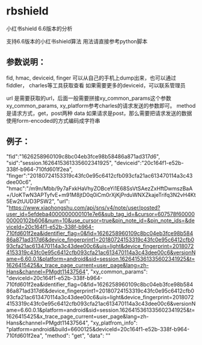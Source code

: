 # rbshield
小红书shield 6.6版本的分析

支持6.6版本的小红书shield算法
用法请直接参考python脚本

## 参数说明：

fid, hmac, deviceid, finger 可以从自己的手机上dump出来，也可以通过fiddler， charles等工具获取查看
如果需要更多的deviceid，可以联系管理员

url 是需要获取的url，后面一般需要拼接xy_common_params这个参数
xy_common_params, xy_platform参考charles的请求发送的参数即可。
method 是请求方式，get，post两种
data 如果请求是post，那么需要把请求发送的数据使用form-encoded的方式编码成字符串

## 例子：

  "fid":"1626258960109c8bc04eb3fce98b58486a871ad317d6",
  "sid":"session.1626415361335602341925",
  "deviceid":"20c164f1-e52b-338f-b964-710fd601f2ea",
  "finger":"20180724153319c43fc0e95c6412cfb093cfa21ac613470114a3c43dee00c6",
  "hmac":"/m9n/Mbb/9y7aFxkHaVhyZOBceYi1E68SsVtSAezZxHftDwmszBaA+/UoKTwN3APTyfvE+m91M8jtD0q0iCm0rXjKjPrduWNXZkajeTrifq3N2vH4Kt5Ew2tUUD3PSW2",
  "url": "https://www.xiaohongshu.com/api/sns/v4/note/user/posted?user_id=5efdeba4000000000101e7e6&sub_tag_id=&cursor=607578f6000000000102b606&num=10&use_cursor=true&pin_note_id=&pin_note_ids=&deviceId=20c164f1-e52b-338f-b964-710fd601f2ea&identifier_flag=0&fid=1626258960109c8bc04eb3fce98b58486a871ad317d6&device_fingerprint1=20180724153319c43fc0e95c6412cfb093cfa21ac613470114a3c43dee00c6&uis=light&device_fingerprint=20180724153319c43fc0e95c6412cfb093cfa21ac613470114a3c43dee00c6&versionName=6.60.0.1&platform=android&sid=session.1626415361335602341925&t=1626415425&x_trace_page_current=user_page&lang=zh-Hans&channel=PMgdt11437564",
  "xy_common_params": "deviceId=20c164f1-e52b-338f-b964-710fd601f2ea&identifier_flag=0&fid=1626258960109c8bc04eb3fce98b58486a871ad317d6&device_fingerprint1=20180724153319c43fc0e95c6412cfb093cfa21ac613470114a3c43dee00c6&uis=light&device_fingerprint=20180724153319c43fc0e95c6412cfb093cfa21ac613470114a3c43dee00c6&versionName=6.60.0.1&platform=android&sid=session.1626415361335602341925&t=1626415425&x_trace_page_current=user_page&lang=zh-Hans&channel=PMgdt11437564",
  "xy_platfrom_info": "platform=android&build=6600125&deviceId=20c164f1-e52b-338f-b964-710fd601f2ea",
  "method": "get",
  "data": ""
